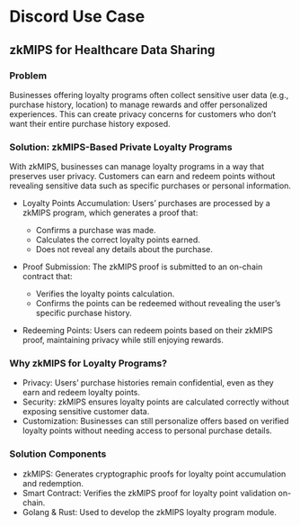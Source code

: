 # Discord Use Case

## zkMIPS for Healthcare Data Sharing
### Problem
Businesses offering loyalty programs often collect sensitive user data (e.g., purchase history, location) to manage rewards and offer personalized experiences. This can create privacy concerns for customers who don’t want their entire purchase history exposed.

### Solution: zkMIPS-Based Private Loyalty Programs
With zkMIPS, businesses can manage loyalty programs in a way that preserves user privacy. Customers can earn and redeem points without revealing sensitive data such as specific purchases or personal information.

- Loyalty Points Accumulation:
  Users’ purchases are processed by a zkMIPS program, which generates a proof that:
    - Confirms a purchase was made.
    - Calculates the correct loyalty points earned.
    - Does not reveal any details about the purchase.

- Proof Submission:
  The zkMIPS proof is submitted to an on-chain contract that:
	- Verifies the loyalty points calculation.
	- Confirms the points can be redeemed without revealing the user’s specific purchase history.

- Redeeming Points:
  Users can redeem points based on their zkMIPS proof, maintaining privacy while still enjoying rewards.

### Why zkMIPS for Loyalty Programs?
- Privacy: Users’ purchase histories remain confidential, even as they earn and redeem loyalty points.
- Security: zkMIPS ensures loyalty points are calculated correctly without exposing sensitive customer data.
- Customization: Businesses can still personalize offers based on verified loyalty points without needing access to personal purchase details.

### Solution Components
- zkMIPS: Generates cryptographic proofs for loyalty point accumulation and redemption.
- Smart Contract: Verifies the zkMIPS proof for loyalty point validation on-chain.
- Golang & Rust: Used to develop the zkMIPS loyalty program module.





